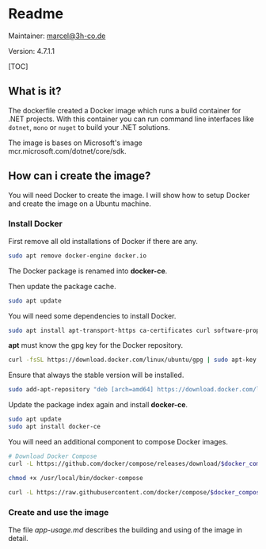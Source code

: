# Readme

Maintainer: <marcel@3h-co.de>

Version: 4.7.1.1

[TOC]

## What is it?

The dockerfile created a Docker image which runs a build container for .NET projects. With this container you can run command line interfaces like `dotnet`, `mono` or `nuget` to build your .NET solutions.

The image is bases on Microsoft's image mcr.microsoft.com/dotnet/core/sdk.

## How can i create the image?

You will need Docker to create the image. I will show how to setup Docker and create the image on a Ubuntu machine.

### Install Docker

First remove all old installations of Docker if there are any.

```bash
sudo apt remove docker-engine docker.io
```

The Docker package is renamed into **docker-ce**.

Then update the package cache.

```bash
sudo apt update
```

You will need some dependencies to install Docker.

```bash
sudo apt install apt-transport-https ca-certificates curl software-properties-common
```

**apt** must know the gpg key for the Docker repository.

```bash
curl -fsSL https://download.docker.com/linux/ubuntu/gpg | sudo apt-key add -
```

Ensure that always the stable version will be installed.

```bash
sudo add-apt-repository "deb [arch=amd64] https://download.docker.com/linux/ubuntu $(lsb_release -cs) stable"
```

Update the package index again and install **docker-ce**.

```bash
sudo apt update
sudo apt install docker-ce
```

You will need an additional component to compose Docker images.

```bash
# Download Docker Compose
curl -L https://github.com/docker/compose/releases/download/$docker_compose_version/docker-compose-`uname -s`-`uname -m` -o /usr/local/bin/docker-compose

chmod +x /usr/local/bin/docker-compose

curl -L https://raw.githubusercontent.com/docker/compose/$docker_compose_version/contrib/completion/bash/docker-compose -o /etc/bash_completion.d/docker-compose
```

### Create and use the image

The file _app-usage.md_ describes the building and using of the image in detail.